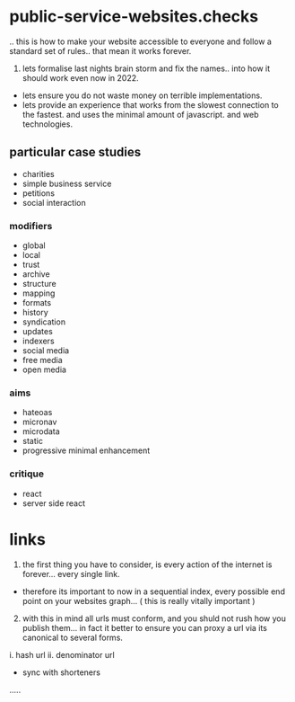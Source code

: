 # public-service-websites.checks
.. this is how to make your website accessible to everyone and follow a standard set of rules.. that mean it works forever. 

1. lets formalise last nights brain storm and fix the names.. into how it should work even now in 2022.
- lets ensure you do not waste money on terrible implementations.
- lets provide an experience that works from the slowest connection to the fastest. and uses the minimal amount of javascript. and web technologies.

## particular case studies

- charities
- simple business service
- petitions
- social interaction

### modifiers

- global
- local
- trust
- archive
- structure
- mapping
- formats
- history
- syndication
- updates
- indexers
- social media
- free media
- open media

### aims 

- hateoas
- micronav
- microdata
- static
- progressive minimal enhancement 

### critique
- react
- server side react

# links

1. the first thing you have to consider, is every action of the internet is forever... every single link. 
- therefore its important to now in a sequential index, every possible end point on your websites graph... ( this is really vitally important )

2. with this in mind all urls must conform, and you shuld not rush how you publish them... in fact it better to ensure you can proxy a url via its canonical to several forms.

i. hash url
ii. denominator url

- sync with shorteners

.....
